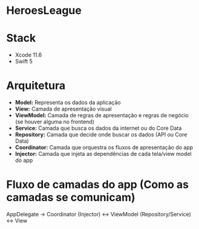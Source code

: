 # HeroesLeague

# Stack
- Xcode 11.6
- Swift 5

# Arquitetura
- **Model:** Representa os dados da aplicação
- **View:** Camada de apresentação visual
- **ViewModel:** Camada de regras de apresentação e regras de negócio (se houver alguma no frontend)
- **Service:** Camada que busca os dados da internet ou do Core Data
- **Repository:** Camada que decide onde buscar os dados (API ou Core Data)
- **Coordinator:** Camada que orquestra os fluxos de apresentação do app
- **Injector:** Camada que injeta as dependências de cada tela/view model do app

# Fluxo de camadas do app (Como as camadas se comunicam)

AppDelegate -> Coordinator (Injector) <-> ViewModel (Repository/Service) <-> View
